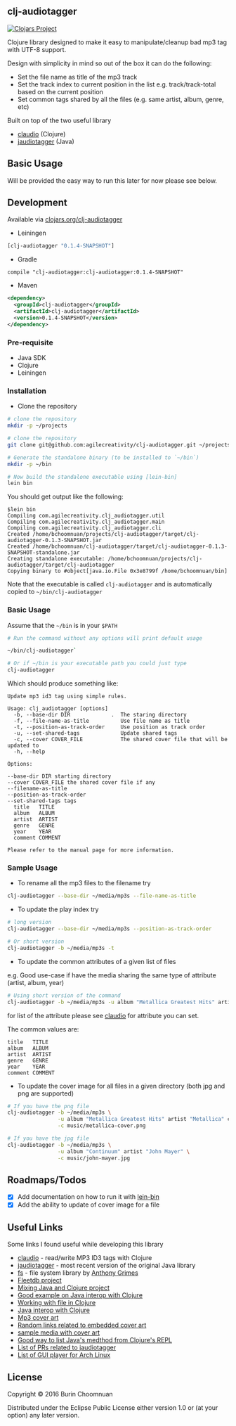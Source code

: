 ## clj-audiotagger

[![Clojars Project](https://img.shields.io/clojars/v/clj-audiotagger.svg)](https://clojars.org/clj-audiotagger)

Clojure library designed to make it easy to manipulate/cleanup bad mp3 tag with UTF-8 support.

Design with simplicity in mind so out of the box it can do the following:

- Set the file name as title of the mp3 track
- Set the track index to current position in the list e.g. track/track-total based on the current position
- Set common tags shared by all the files (e.g. same artist, album, genre, etc)

Built on top of the two useful library

- [claudio][] (Clojure)
- [jaudiotagger][] (Java)

## Basic Usage

Will be provided the easy way to run this later for now please see below.

## Development

Available via [clojars.org/clj-audiotagger](https://clojars.org/clj-audiotagger)

- Leiningen

```clojure
[clj-audiotagger "0.1.4-SNAPSHOT"]
```

- Gradle

```
compile "clj-audiotagger:clj-audiotagger:0.1.4-SNAPSHOT"
```

- Maven

```xml
<dependency>
  <groupId>clj-audiotagger</groupId>
  <artifactId>clj-audiotagger</artifactId>
  <version>0.1.4-SNAPSHOT</version>
</dependency>
```

### Pre-requisite

- Java SDK
- Clojure
- Leiningen

### Installation

- Clone the repository

```sh
# clone the repository
mkdir -p ~/projects

# clone the repository
git clone git@github.com:agilecreativity/clj-audiotagger.git ~/projects

# Generate the standalone binary (to be installed to `~/bin`)
mkdir -p ~/bin

# Now build the standalone executable using [lein-bin]
lein bin
```

You should get output like the following:

```
$lein bin
Compiling com.agilecreativity.clj_audiotagger.util
Compiling com.agilecreativity.clj_audiotagger.main
Compiling com.agilecreativity.clj_audiotagger.cli
Created /home/bchoomnuan/projects/clj-audiotagger/target/clj-audiotagger-0.1.3-SNAPSHOT.jar
Created /home/bchoomnuan/clj-audiotagger/target/clj-audiotagger-0.1.3-SNAPSHOT-standalone.jar
Creating standalone executable: /home/bchoomnuan/projects/clj-audiotagger/target/clj-audiotagger
Copying binary to #object[java.io.File 0x3e8799f /home/bchoomnuan/bin]
```

Note that the executable is called `clj-audiotagger` and is automatically copied to `~/bin/clj-audiotagger`

### Basic Usage

Assume that the `~/bin` is in your `$PATH`

```sh
# Run the command without any options will print default usage

~/bin/clj-audiotagger`

# Or if ~/bin is your executable path you could just type
clj-audiotagger
```

Which should produce something like:

```
Update mp3 id3 tag using simple rules.

Usage: clj_audiotagger [options]
  -b, --base-dir DIR             .  The staring directory
  -f, --file-name-as-title          Use file name as title
  -t, --position-as-track-order     Use position as track order
  -u, --set-shared-tags             Update shared tags
  -c, --cover COVER_FILE            The shared cover file that will be updated to
  -h, --help

Options:

--base-dir DIR starting directory
--cover COVER_FILE the shared cover file if any
--filename-as-title
--position-as-track-order
--set-shared-tags tags
  title   TITLE
  album   ALBUM
  artist  ARTIST
  genre   GENRE
  year    YEAR
  comment COMMENT

Please refer to the manual page for more information.
```

### Sample Usage

- To rename all the mp3 files to the filename try

```sh
clj-audiotagger --base-dir ~/media/mp3s --file-name-as-title
```

- To update the play index try

```sh
# long version
clj-audiotagger --base-dir ~/media/mp3s --position-as-track-order

# Or short version
clj-audiotagger -b ~/media/mp3s -t
```

- To update the common attributes of a given list of files

e.g. Good use-case if have the media sharing the same type of attribute (artist, album, year)

```sh
# Using short version of the command
clj-audiotagger -b ~/media/mp3s -u album "Metallica Greatest Hits" artist "Metallica" comment "My fav band"
```

for list of the attribute please see [claudio][] for attribute you can set.

The common values are:

```
title   TITLE
album   ALBUM
artist  ARTIST
genre   GENRE
year    YEAR
comment COMMENT
```

- To update the cover image for all files in a given directory (both jpg and png are supported)

```sh
# If you have the png file
clj-audiotagger -b ~/media/mp3s \
                -u album "Metallica Greatest Hits" artist "Metallica" comment "My fav band" \
                -c music/metallica-cover.png

# If you have the jpg file
clj-audiotagger -b ~/media/mp3s \
                -u album "Continuum" artist "John Mayer" \
                -c music/john-mayer.jpg
```

## Roadmaps/Todos

- [x] Add documentation on how to run it with [lein-bin][]
- [x] Add the ability to update of cover image for a file

## Useful Links

Some links I found useful while developing this library

- [claudio][] - read/write MP3 ID3 tags with Clojure
- [jaudiotagger][] - most recent version of the original Java library
- [fs][] - file system library by [Anthony Grimes](https://github.com/Raynes)
- [Fleetdb project](https://github.com/mmcgrana/fleetdb/blob/master/project.clj)
- [Mixing Java and Clojure project](http://hypirion.com/musings/advanced-intermixing-java-clj)
- [Good example on Java interop with Clojure](http://www.braveclojure.com/java/)
- [Working with file in Clojure](http://clojure-doc.org/articles/cookbooks/files_and_directories.html)
- [Java interop with Clojure](http://www.braveclojure.com/java/)
- [Mp3 cover art](http://www.richardfarrar.com/embedding-album-art-in-mp3-files/)
- [Random links related to embedded cover art](http://blog.magnatune.com/2012/06/album-art-now-embedded-in-our-mp3-files.html)
- [sample media with cover art](http://download.wavetlan.com/SVV/AlbumArt/index.html)
- [Good way to list Java's medthod from Clojure's REPL](http://stackoverflow.com/questions/5821286/how-can-i-get-the-methods-of-a-java-class-from-clojure)
- [List of PRs related to jaudiotagger](https://bitbucket.org/ijabz/jaudiotagger/issues?status=new&status=open)
- [List of GUI player for Arch Linux](https://wiki.archlinux.org/index.php/List_of_applications/Multimedia#GUI_players)

## License

Copyright © 2016 Burin Choomnuan

Distributed under the Eclipse Public License either version 1.0 or (at
your option) any later version.

[claudio]: https://github.com/pandeiro/claudio
[jaudiotagger]: https://bitbucket.org/ijabz/jaudiotagger/src
[fs]: https://github.com/Raynes/fs
[lein-bin]: https://github.com/Raynes/lein-bin
